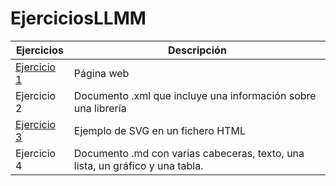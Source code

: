 # EjerciciosLLMM

Ejercicios  | Descripción
------------ | -------------
[Ejercicio 1](Tema%201/Ejercicio%201.html) | Página web
Ejercicio 2 | Documento .xml que incluye una información sobre una librería
[Ejercicio 3](Tema%201/Ejercicio%201.html) | Ejemplo de SVG en un fichero HTML
Ejercicio 4 | Documento .md con varias cabeceras, texto, una lista, un gráfico y una tabla.



